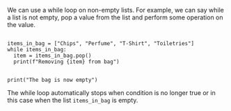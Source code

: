 We can use a while loop on non-empty lists. For example, we can say while a list is not empty, pop a value from the list and perform some operation on the value.

<codeblock language="python" type="lesson">
<code>
items_in_bag = ["Chips", "Perfume", "T-Shirt", "Toiletries"]
while items_in_bag:
  item = items_in_bag.pop()
  print(f"Removing {item} from bag")

print("The bag is now empty")
</code>
</codeblock>

The while loop automatically stops when condition is no longer true or in this case when the list `items_in_bag` is empty.